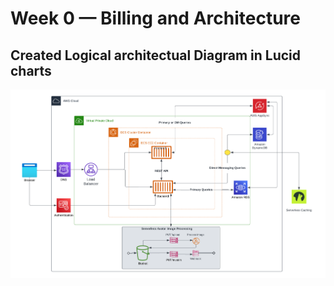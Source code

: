 # Week 0 — Billing and Architecture

## Created Logical architectual Diagram in Lucid charts  

![Cruddur Graphic](logicaldiagramCrudder.png)

